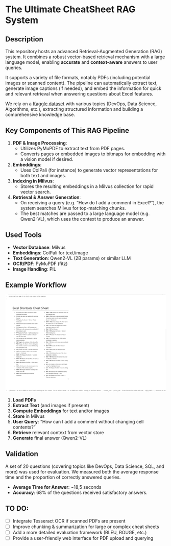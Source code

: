 # The Ultimate CheatSheet RAG System

## Description
This repository hosts an advanced Retrieval-Augmented Generation (RAG)
system. It combines a robust vector-based retrieval mechanism with a large language model,
enabling **accurate** and **context-aware** answers to user queries.

It supports a variety of file formats, notably PDFs (including potential
images or scanned content). The pipeline can automatically extract text,
generate image captions (if needed), and embed the information for quick
and relevant retrieval when answering questions about Excel features.

We rely on a [Kaggle dataset](https://www.kaggle.com/datasets/timoboz/data-science-cheat-sheets)
with various topics (DevOps, Data Science, Algorithms, etc.), extracting
structured information and building a comprehensive knowledge base.

## Key Components of This RAG Pipeline
1. **PDF & Image Processing**: 
   - Utilizes PyMuPDF to extract text from PDF pages.  
   - Converts pages or embedded images to bitmaps for embedding with a vision model if desired.
2. **Embeddings**: 
   - Uses ColPali (for instance) to generate vector representations for both text and images.
3. **Indexing in Milvus**: 
   - Stores the resulting embeddings in a Milvus collection for rapid vector search.
4. **Retrieval & Answer Generation**: 
   - On receiving a query (e.g. “How do I add a comment in Excel?”), the system searches Milvus for top-matching chunks.  
   - The best matches are passed to a large language model (e.g. Qwen2-VL), which uses the context to produce an answer.

## Used Tools

- **Vector Database**: Milvus  
- **Embeddings**: ColPali for text/image  
- **Text Generation**: Qwen2-VL (2B params) or similar LLM  
- **OCR/PDF**: PyMuPDF (fitz)  
- **Image Handling**: PIL  

## Example Workflow
![Example Implementation](https://github.com/Kerysfel/ITMO-ANLP/blob/main/answer.png)

1. **Load PDFs**  
2. **Extract Text** (and images if present)  
3. **Compute Embeddings** for text and/or images  
4. **Store** in Milvus  
5. **User Query**: “How can I add a comment without changing cell contents?”  
6. **Retrieve** relevant context from vector store  
7. **Generate** final answer (Qwen2-VL)

## Validation
A set of 20 questions (covering topics like DevOps, Data Science, SQL,
and more) was used for evaluation. We measured both the average
response time and the proportion of correctly answered queries.  

- **Average Time for Answer**: ~18,5 seconds  
- **Accuracy**: 68% of the questions received satisfactory answers.

## TO DO:
- [ ] Integrate Tesseract OCR if scanned PDFs are present  
- [ ] Improve chunking & summarization for large or complex cheat sheets  
- [ ] Add a more detailed evaluation framework (BLEU, ROUGE, etc.)  
- [ ] Provide a user-friendly web interface for PDF upload and querying  
